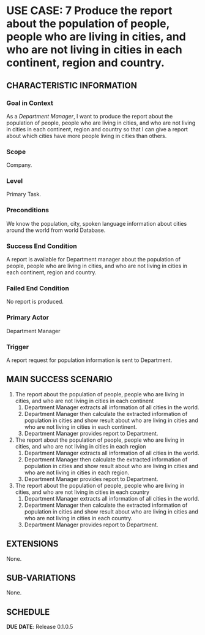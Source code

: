 # USE CASE: 7 Produce the report about the population of people, people who are living in cities, and who are not living in cities in each continent, region and country.

## CHARACTERISTIC INFORMATION

### Goal in Context

As a *Department Manager*, I want to produce the report about the population of people, people who are living in cities, and who are not living in cities in each continent, region and country so that I can give a report about which cities have more people living in cities than others.
### Scope

Company.

### Level

Primary Task.

### Preconditions

We know the population, city, spoken language information about cities around the world from world Database.

### Success End Condition

A report is available for Department manager about the population of people, people who are living in cities, and who are not living in cities in each continent, region and country.

### Failed End Condition

No report is produced.

### Primary Actor

Department Manager

### Trigger

A report request for population information is sent to Department.

## MAIN SUCCESS SCENARIO

1. The report about the population of people, people who are living in cities, and who are not living in cities in each continent
    1. Department Manager extracts all information of all cities in the world.
    2. Department Manager then calculate the extracted information of population in cities and show result about who are living in cities and who are not living in cities in each continent.
    3. Department Manager provides report to Department.
2. The report about the population of people, people who are living in cities, and who are not living in cities in each region
   1. Department Manager extracts all information of all cities in the world.
   2. Department Manager then calculate the extracted information of population in cities and show result about who are living in cities and who are not living in cities in each region.
   3. Department Manager provides report to Department.
3. The report about the population of people, people who are living in cities, and who are not living in cities in each country
   1. Department Manager extracts all information of all cities in the world.
   2. Department Manager then calculate the extracted information of population in cities and show result about who are living in cities and who are not living in cities in each country.
   3. Department Manager provides report to Department.


## EXTENSIONS

None.

## SUB-VARIATIONS

None.

## SCHEDULE

**DUE DATE**: Release 0.1.0.5